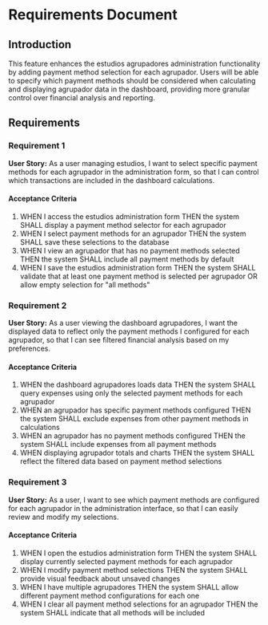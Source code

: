 # Requirements Document

## Introduction

This feature enhances the estudios agrupadores administration functionality by adding payment method selection for each agrupador. Users will be able to specify which payment methods should be considered when calculating and displaying agrupador data in the dashboard, providing more granular control over financial analysis and reporting.

## Requirements

### Requirement 1

**User Story:** As a user managing estudios, I want to select specific payment methods for each agrupador in the administration form, so that I can control which transactions are included in the dashboard calculations.

#### Acceptance Criteria

1. WHEN I access the estudios administration form THEN the system SHALL display a payment method selector for each agrupador
2. WHEN I select payment methods for an agrupador THEN the system SHALL save these selections to the database
3. WHEN I view an agrupador that has no payment methods selected THEN the system SHALL include all payment methods by default
4. WHEN I save the estudios administration form THEN the system SHALL validate that at least one payment method is selected per agrupador OR allow empty selection for "all methods"

### Requirement 2

**User Story:** As a user viewing the dashboard agrupadores, I want the displayed data to reflect only the payment methods I configured for each agrupador, so that I can see filtered financial analysis based on my preferences.

#### Acceptance Criteria

1. WHEN the dashboard agrupadores loads data THEN the system SHALL query expenses using only the selected payment methods for each agrupador
2. WHEN an agrupador has specific payment methods configured THEN the system SHALL exclude expenses from other payment methods in calculations
3. WHEN an agrupador has no payment methods configured THEN the system SHALL include expenses from all payment methods
4. WHEN displaying agrupador totals and charts THEN the system SHALL reflect the filtered data based on payment method selections

### Requirement 3

**User Story:** As a user, I want to see which payment methods are configured for each agrupador in the administration interface, so that I can easily review and modify my selections.

#### Acceptance Criteria

1. WHEN I open the estudios administration form THEN the system SHALL display currently selected payment methods for each agrupador
2. WHEN I modify payment method selections THEN the system SHALL provide visual feedback about unsaved changes
3. WHEN I have multiple agrupadores THEN the system SHALL allow different payment method configurations for each one
4. WHEN I clear all payment method selections for an agrupador THEN the system SHALL indicate that all methods will be included
